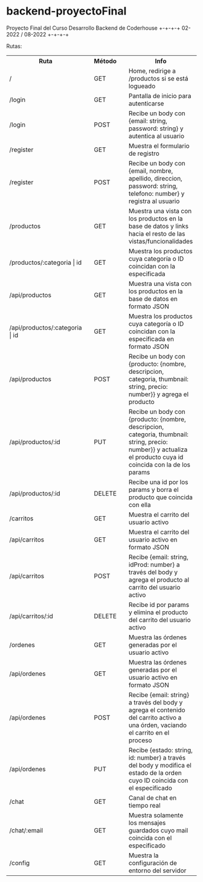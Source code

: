# backend-proyectoFinal

Proyecto Final del Curso Desarrollo Backend de Coderhouse
+-+-+-+ 02-2022 / 08-2022 +-+-+-+

Rutas:

<table>
    <tr>
        <th>Ruta<th/>
        <th>Método<th/>
        <th>Info<th/>
    <tr/>
    <tr>
        <td>/<td/>
        <td>GET<td/>
        <td>Home, redirige a /productos si se está logueado<td/>
    <tr/>
    <tr>
        <td>/login<td/>
        <td>GET<td/>
        <td>Pantalla de inicio para autenticarse<td/>
    <tr/>
    <tr>
        <td>/login<td/>
        <td>POST<td/>
        <td>Recibe un body con {email: string, password: string} y autentica al usuario<td/>
    <tr/>
    <tr>
        <td>/register<td/>
        <td>GET<td/>
        <td>Muestra el formulario de registro<td/>
    <tr/>
    <tr>
        <td>/register<td/>
        <td>POST<td/>
        <td>Recibe un body con {email, nombre, apellido, direccion, password: string, telefono: number} y registra al usuario<td/>
    <tr/>
    <tr>
        <td>/productos<td/>
        <td>GET<td/>
        <td>Muestra una vista con los productos en la base de datos y links hacia el resto de las vistas/funcionalidades<td/>
    <tr/>
    <tr>
        <td>/productos/:categoria | id<td/>
        <td>GET<td/>
        <td>Muestra los productos cuya categoría o ID coincidan con la especificada<td/>
    <tr/>
    <tr>
        <td>/api/productos<td/>
        <td>GET<td/>
        <td>Muestra una vista con los productos en la base de datos en formato JSON<td/>
    <tr/>
    <tr>
        <td>/api/productos/:categoria | id<td/>
        <td>GET<td/>
        <td>Muestra los productos cuya categoría o ID coincidan con la especificada en formato JSON<td/>
    <tr/>
    <tr>
        <td>/api/productos<td/>
        <td>POST<td/>
        <td>Recibe un body con {producto: {nombre, descripcion, categoria, thumbnail: string, precio: number}} y agrega el producto<td/>
    <tr/>
    <tr>
        <td>/api/productos/:id<td/>
        <td>PUT<td/>
        <td>Recibe un body con {producto: {nombre, descripcion, categoria, thumbnail: string, precio: number}} y actualiza el producto cuya id coincida con la de los params<td/>
    <tr/>
    <tr>
        <td>/api/productos/:id<td/>
        <td>DELETE<td/>
        <td>Recibe una id por los params y borra el producto que coincida con ella<td/>
    <tr/>
    <tr>
        <td>/carritos<td/>
        <td>GET<td/>
        <td>Muestra el carrito del usuario activo<td/>
    <tr/>
    <tr>
        <td>/api/carritos<td/>
        <td>GET<td/>
        <td>Muestra el carrito del usuario activo en formato JSON<td/>
    <tr/>
    <tr>
        <td>/api/carritos<td/>
        <td>POST<td/>
        <td>Recibe {email: string, idProd: number} a través del body y agrega el producto al carrito del usuario activo<td/>
    <tr/>
    <tr>
        <td>/api/carritos/:id<td/>
        <td>DELETE<td/>
        <td>Recibe id por params y elimina el producto del carrito del usuario activo<td/>
    <tr/>
    <tr>
        <td>/ordenes<td/>
        <td>GET<td/>
        <td>Muestra las órdenes generadas por el usuario activo<td/>
    <tr/>
    <tr>
        <td>/api/ordenes<td/>
        <td>GET<td/>
        <td>Muestra las órdenes generadas por el usuario activo en formato JSON<td/>
    <tr/>
    <tr>
        <td>/api/ordenes<td/>
        <td>POST<td/>
        <td>Recibe {email: string} a través del body y agrega el contenido del carrito activo a una órden, vaciando el carrito en el proceso<td/>
    <tr/>
    <tr>
        <td>/api/ordenes<td/>
        <td>PUT<td/>
        <td>Recibe {estado: string, id: number} a través del body y modifica el estado de la orden cuyo ID coincida con el especificado<td/>
    <tr/>
    <tr>
        <td>/chat<td/>
        <td>GET<td/>
        <td>Canal de chat en tiempo real<td/>
    <tr/>
    <tr>
        <td>/chat/:email<td/>
        <td>GET<td/>
        <td>Muestra solamente los mensajes guardados cuyo mail coincida con el especificado<td/>
    <tr/>
    <tr>
        <td>/config<td/>
        <td>GET<td/>
        <td>Muestra la configuración de entorno del servidor<td/>
    <tr/>
<table/>

